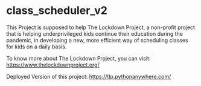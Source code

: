 # class_scheduler_v2

This Project is supposed to help The Lockdown Project, a non-profit project that is helping underprivileged kids continue their education during the pandemic, in developing a new, more efficient way of scheduling classes for kids on a daily basis.

To know more about The Lockdown Project, you can visit: https://www.thelockdownproject.org/

Deployed Version of this project: https://tlp.pythonanywhere.com/ 
